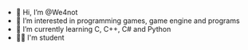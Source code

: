 - 👋 Hi, I’m @We4not
- 👀 I’m interested in programming games, game engine and programs
- 🌱 I’m currently learning C, C++, C# and Python
- 👨‍🎓 I'm student

<!---
We4not/We4not is a ✨ special ✨ repository because its `README.md` (this file) appears on your GitHub profile.
You can click the Preview link to take a look at your changes.
--->
